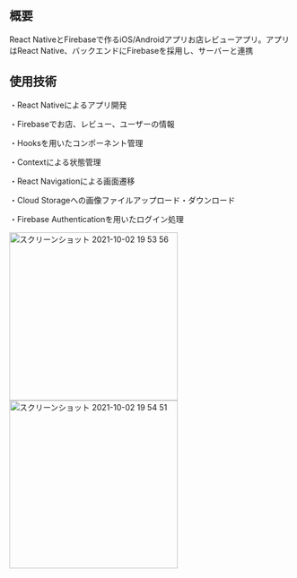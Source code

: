 ## 概要
React NativeとFirebaseで作るiOS/Androidアプリお店レビューアプリ。アプリはReact Native、バックエンドにFirebaseを採用し、サーバーと連携


## 使用技術
・React Nativeによるアプリ開発

・Firebaseでお店、レビュー、ユーザーの情報

・Hooksを用いたコンポーネント管理

・Contextによる状態管理

・React Navigationによる画面遷移

・Cloud Storageへの画像ファイルアップロード・ダウンロード

・Firebase Authenticationを用いたログイン処理


<img width="300" alt="スクリーンショット 2021-10-02 19 53 56" src="https://user-images.githubusercontent.com/74134232/135713370-46f3e986-c2a5-414c-a550-6c2b83774280.png">


<img width="300" alt="スクリーンショット 2021-10-02 19 54 51" src="https://user-images.githubusercontent.com/74134232/135713379-3a9da71f-d67b-489c-99ba-5d1ba1b507f5.png">
